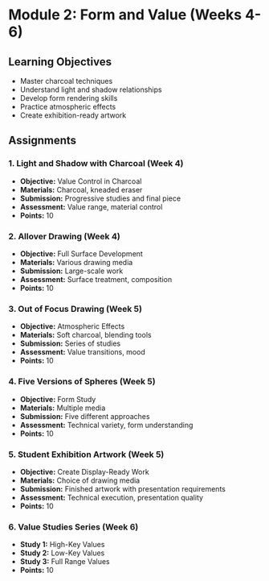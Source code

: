 # Module 2: Form and Value (Weeks 4-6)

## Learning Objectives
- Master charcoal techniques
- Understand light and shadow relationships
- Develop form rendering skills
- Practice atmospheric effects
- Create exhibition-ready artwork

## Assignments

### 1. Light and Shadow with Charcoal (Week 4)
- **Objective:** Value Control in Charcoal
- **Materials:** Charcoal, kneaded eraser
- **Submission:** Progressive studies and final piece
- **Assessment:** Value range, material control
- **Points:** 10

### 2. Allover Drawing (Week 4)
- **Objective:** Full Surface Development
- **Materials:** Various drawing media
- **Submission:** Large-scale work
- **Assessment:** Surface treatment, composition
- **Points:** 10

### 3. Out of Focus Drawing (Week 5)
- **Objective:** Atmospheric Effects
- **Materials:** Soft charcoal, blending tools
- **Submission:** Series of studies
- **Assessment:** Value transitions, mood
- **Points:** 10

### 4. Five Versions of Spheres (Week 5)
- **Objective:** Form Study
- **Materials:** Multiple media
- **Submission:** Five different approaches
- **Assessment:** Technical variety, form understanding
- **Points:** 10

### 5. Student Exhibition Artwork (Week 5)
- **Objective:** Create Display-Ready Work
- **Materials:** Choice of drawing media
- **Submission:** Finished artwork with presentation requirements
- **Assessment:** Technical execution, presentation quality
- **Points:** 10

### 6. Value Studies Series (Week 6)
- **Study 1:** High-Key Values
- **Study 2:** Low-Key Values
- **Study 3:** Full Range Values
- **Points:** 10